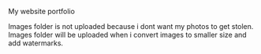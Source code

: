 My website portfolio

Images folder is not uploaded because i dont want my photos to get stolen. 
Images folder will be uploaded when i convert images to smaller size and add watermarks. 
